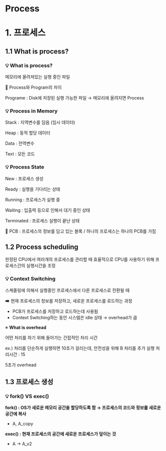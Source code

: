 # Process

# 1. 프로세스

## 1.1 What is process?

### **💡 What is process?**

메모리에 올려져있는 실행 중인 파일

🌟 Process와 Program의 차이

Programe : Disk에 저장된 실행 가능한 파일 → 메모리에 올려지면 Process

### **💡 Process in Memory**

Stack : 지역변수를 담음 (임시 데이터)

Heap : 동적 할당 데이터

Data : 전역변수

Text : 모든 코드

### **💡 Process State**

New : 프로세스 생성

Ready : 실행을 기다리는 상태

Running : 프로세스가 실행 중

Waiting : 입출력 등으로 인해서 대기 중인 상태

Terminated : 프로세스 실행이 끝난 상태

💫 PCB : 프로세스의 정보를 담고 있는 블록 / 하나의 프로세스는 하나의 PCB를 가짐

## 1.2 Process scheduling

한정된 CPU에서 여러개의 프로세스를 관리할 때 효율적으로 CPU를 사용하기 위해 프로세스간의 실행시간을 조정

### 💡 Context Switching

스케줄링에 의해서 실행중인 프로세스에서 다른 프로세스로 전환될 때

➡ 현재 프로세스의 정보를 저장하고, 새로운 프로세스를 로드하는 과정

- PCB가 프로세스를 저장하고 로드하는데 사용됨
- Context Switching하는 동안 시스템은 idle 상태 → overhead가 큼

※ **What is overhead**

어떤 처리를 하기 위해 들어가는 간접적인 처리 시간

ex.) 처리를 단순하게 실행하면 10초가 걸리는데, 안전성을 위해 B 처리를 추가 실행  처리시간 : 15

5초가 overhead

## 1.3 프로세스 생성

### 💡 fork() VS exec()

**fork() : OS가 새로운 메모리 공간을 할당하도록 함 → 프로세스의 코드와 정보를 새로운 공간에 복사**

- A, A_copy

**exec() : 현재 프로세스의 공간에 새로운 프로세스가 덮이는 것**

- A → A_v2